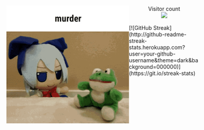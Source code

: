 <p><img src="https://github.com/programmister68/programmister68/blob/main/murder.gif" align="left" width="320px"></p>
 
<p align = "center" > 
  Visitor count<br>
  <img src="https://profile-counter.glitch.me/programmister68/count.svg" />
</p>
<p>
[![GitHub Streak](http://github-readme-streak-stats.herokuapp.com?user=your-github-username&theme=dark&background=000000)](https://git.io/streak-stats)
 </p>
